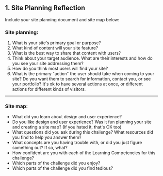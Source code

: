 ## 1. Site Planning Reflection

Include your site planning document and site map below:

### Site planning:

1. What is your site's primary goal or purpose?
2. What kind of content will your site feature?
3. What is the best way to share that content with users?
4. Think about your target audience. What are their interests and how do you see your site addressing them?
5. How do you think most users will find your site?
6. What is the primary "action" the user should take when coming to your site? Do you want them to search for information, contact you, or see your portfolio? It's ok to have several actions at once, or different actions for different kinds of visitors.

***

### Site map:
- What did you learn about design and user experience?
- Do you like design and user experience? Was it fun planning your site and creating a site map? (If you hated it, that's OK too)
- What questions did you ask during this challenge? What resources did you find to help you answer them?
- What concepts are you having trouble with, or did you just figure something out? If so, what?
- How confident are you with each of the Learning Competencies for this challenge?
- Which parts of the challenge did you enjoy?
- Which parts of the challenge did you find tedious?

<!-- Add your reflection here. Remove the comment markers -->

